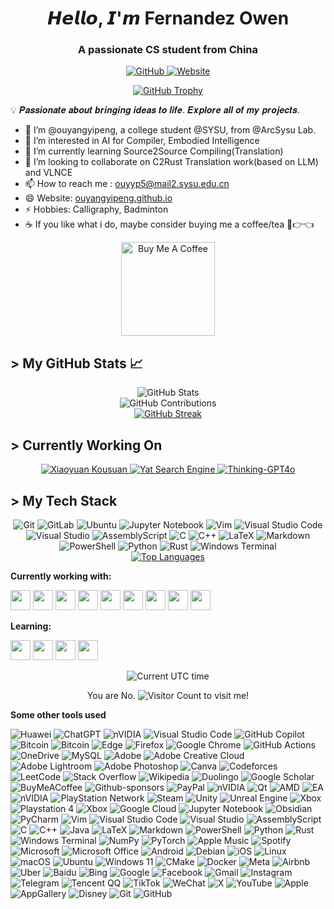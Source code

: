 <h1 align="center">𝙃𝙚𝙡𝙡𝙤, 𝙄'𝙢 Fernandez Owen</h1>
<h3 align="center">A passionate CS student from China</h3>

<div align="center">
  <a href="https://github.com/ouyangyipeng">
    <img src="https://img.shields.io/badge/-@ouyangyipeng-%23181717?style=flat-square&logo=github" alt="GitHub">
  </a>
  <a href="https://ouyangyipeng.github.io">
    <img src="https://img.shields.io/website?color=0ab9e6&style=flat-square&up_message=OYYP&url=https%3A%2F%2Fouyangyipeng.github.io" alt="Website">
  </a>
</div>

<p align="center">
  <a href="https://github.com/ryo-ma/github-profile-trophy">
    <img src="https://github-profile-trophy.vercel.app/?username=ouyangyipeng&theme=onedark&column=4&margin-w=15&margin-h=15&no-frame=true&rank=-?,-C" alt="GitHub Trophy">
  </a>
</p>

💡 𝑷𝒂𝒔𝒔𝒊𝒐𝒏𝒂𝒕𝒆 𝒂𝒃𝒐𝒖𝒕 𝒃𝒓𝒊𝒏𝒈𝒊𝒏𝒈 𝒊𝒅𝒆𝒂𝒔 𝒕𝒐 𝒍𝒊𝒇𝒆. 𝑬𝒙𝒑𝒍𝒐𝒓𝒆 𝒂𝒍𝒍 𝒐𝒇 𝒎𝒚 𝒑𝒓𝒐𝒋𝒆𝒄𝒕𝒔.

- 👋 I’m @ouyangyipeng, a college student @SYSU, from @ArcSysu Lab.
- 👀 I’m interested in AI for Compiler, Embodied Intelligence
- 🌱 I’m currently learning Source2Source Compiling(Translation)
- 💞️ I’m looking to collaborate on C2Rust Translation work(based on LLM) and VLNCE
- 📫 How to reach me : [ouyyp5@mail2.sysu.edu.cn](mailto:owenweiyuan@gmail.com)
- 😄 Website: [ouyangyipeng.github.io](https://ouyangyipeng.github.io)
- ⚡ Hobbies: Calligraphy, Badminton
- ☕ If you like what i do, maybe consider buying me a coffee/tea 🥺👉👈

<p align="center">
  <a href="https://buymeacoffee.com/fernandezowen" target="_blank">
    <img src="https://cdn.buymeacoffee.com/buttons/v2/default-red.png" alt="Buy Me A Coffee" width="150">
  </a>
</p>

## > My GitHub Stats 📈

<p align="center">
  <div align="center">
    <img src="https://github-readme-stats.vercel.app/api?username=ouyangyipeng&show_icons=true&theme=cobalt&count_private=true&card_width=495" alt="GitHub Stats">
  </div>
  <div align="center">
    <img src="https://github-contributor-stats.vercel.app/api?username=ouyangyipeng&hide_contributor_rank=false&combine_all_yearly_contributions=true&limit=4&order_by=stars&&theme=synthwave" alt="GitHub Contributions">
  </div>
  <div align="center">
    <a href="https://git.io/streak-stats">
      <img src="https://streak-stats.demolab.com?user=ouyangyipeng&theme=vue-dark" alt="GitHub Streak">
    </a>
  </div>
</p>


## > Currently Working On

<p align="center">
  <a href="https://github.com/ouyangyipeng/XiaoyuanKousuan">
    <img src="https://svg.bookmark.style/api?url=https://github.com/ouyangyipeng/XiaoyuanKousuan&mode=dark&style=horizontal" alt="Xiaoyuan Kousuan">
  </a>
  <a href="https://github.com/ouyangyipeng/Yat-Search-Engine">
    <img src="https://svg.bookmark.style/api?url=https://github.com/ouyangyipeng/Yat-Search-Engine&mode=dark&style=horizontal" alt="Yat Search Engine">
  </a>
  <a href="https://github.com/ouyangyipeng/Thinking-GPT4o">
    <img src="https://svg.bookmark.style/api?url=https://github.com/ouyangyipeng/Thinking-GPT4o&mode=dark&style=horizontal" alt="Thinking-GPT4o">
  </a>
</p>

## > My Tech Stack

<div align="center">
  <img src="https://img.shields.io/badge/-Git-%23F05032?style=flat-square&logo=git&logoColor=%23ffffff" alt="Git">
  <img src="https://img.shields.io/badge/-GitLab-FCA121?style=flat-square&logo=gitlab" alt="GitLab">
  <img src="https://img.shields.io/badge/Ubuntu-E95420?style=for-the-badge&logo=ubuntu&logoColor=white" alt="Ubuntu">
  <img src="https://img.shields.io/badge/jupyter-%23FA0F00.svg?style=for-the-badge&logo=jupyter&logoColor=white" alt="Jupyter Notebook">
  <img src="https://img.shields.io/badge/VIM-%2311AB00.svg?style=for-the-badge&logo=vim&logoColor=white" alt="Vim">
  <img src="https://img.shields.io/badge/Visual%20Studio%20Code-0078d7.svg?style=for-the-badge&logo=visual-studio-code&logoColor=white" alt="Visual Studio Code">
  <img src="https://img.shields.io/badge/Visual%20Studio-5C2D91.svg?style=for-the-badge&logo=visual-studio&logoColor=white" alt="Visual Studio">
  <img src="https://img.shields.io/badge/assembly%20script-%23000000.svg?style=for-the-badge&logo=assemblyscript&logoColor=white" alt="AssemblyScript">
  <img src="https://img.shields.io/badge/c-%2300599C.svg?style=for-the-badge&logo=c&logoColor=white" alt="C">
  <img src="https://img.shields.io/badge/c++-%2300599C.svg?style=for-the-badge&logo=c%2B%2B&logoColor=white" alt="C++">
  <img src="https://img.shields.io/badge/latex-%23008080.svg?style=for-the-badge&logo=latex&logoColor=white" alt="LaTeX">
  <img src="https://img.shields.io/badge/markdown-%23000000.svg?style=for-the-badge&logo=markdown&logoColor=white" alt="Markdown">
  <img src="https://img.shields.io/badge/PowerShell-%235391FE.svg?style=for-the-badge&logo=powershell&logoColor=white" alt="PowerShell">
  <img src="https://img.shields.io/badge/python-3670A0?style=for-the-badge&logo=python&logoColor=ffdd54" alt="Python">
  <img src="https://img.shields.io/badge/rust-%23000000.svg?style=for-the-badge&logo=rust&logoColor=white" alt="Rust">
  <img src="https://img.shields.io/badge/Windows%20Terminal-%234D4D4D.svg?style=for-the-badge&logo=windows-terminal&logoColor=white" alt="Windows Terminal">
</div>

<div align="center">
  <a href="https://github.com/anuraghazra/github-readme-stats">
    <img src="https://github-readme-stats.vercel.app/api/top-langs/?username=ouyangyipeng&layout=compact&theme=cobalt" alt="Top Languages">
  </a>
</div>

**Currently working with:**

<a href="https://www.python.org/" title="Python"><img height="32" width="32" src="https://cdn.jsdelivr.net/npm/simple-icons@v13/icons/python.svg" /></a>
<a href="https://git-scm.com/" title="Git"><img height="32" width="32" src="https://cdn.jsdelivr.net/npm/simple-icons@v13/icons/git.svg" /></a>
<a href="https://www.docker.com/" title="Docker"><img height="32" width="32" src="https://cdn.jsdelivr.net/npm/simple-icons@v13/icons/docker.svg" /></a>
<a href="https://github.com/" title="GitHub"><img height="32" width="32" src="https://cdn.jsdelivr.net/npm/simple-icons@v13/icons/github.svg" /></a>
<a href="https://gitlab.com/" title="GitLab"><img height="32" width="32" src="https://cdn.jsdelivr.net/npm/simple-icons@v13/icons/gitlab.svg" /></a>
<a href="https://cplusplus.com/" title="C"><img height="32" width="32" src="https://cdn.jsdelivr.net/npm/simple-icons@v13/icons/c.svg" /></a>
<a href="https://cplusplus.com/" title="C++"><img height="32" width="32" src="https://cdn.jsdelivr.net/npm/simple-icons@v13/icons/cplusplus.svg" /></a>
<a href="https://chatgpt.com/" title="GitLab"><img height="32" width="32" src="https://cdn.jsdelivr.net/npm/simple-icons@v13/icons/openai.svg" /></a>
<a href="https://www.adobe.com/" title="Adobe"><img height="32" width="32" src="https://cdn.jsdelivr.net/npm/simple-icons@v13/icons/adobe.svg" /></a>

**Learning:**

<a href="https://www.rust-lang.org/" title="Rust"><img height="32" width="32" src="https://cdn.jsdelivr.net/npm/simple-icons@v13/icons/rust.svg" /></a>
<a href="https://www.pytorch.org/" title="Pytorch"><img height="32" width="32" src="https://cdn.jsdelivr.net/npm/simple-icons@v13/icons/pytorch.svg" /></a>
<a href="https://developer.nvidia.cn/cuda-zone/" title="Cuda"><img height="32" width="32" src="https://cdn.jsdelivr.net/npm/simple-icons@v13/icons/nvidia.svg" /></a>
<a href="https://scp-wiki.wikidot.com/" title="SCP"><img height="32" width="32" src="https://cdn.jsdelivr.net/npm/simple-icons@v13/icons/scpfoundation.svg" /></a>

<div align="center">
  <p>
    <img src="https://jojoee.jojoee.com/api/utcnowgif?utcnow" alt="Current UTC time">
  </p>
  <p>
    You are No. 
    <img src="https://profile-counter.glitch.me/ouyangyipeng/count.svg" alt="Visitor Count"> to visit me!
  </p>
</div>

**Some other tools used**

![Huawei](https://img.shields.io/badge/Huawei-%23FF0000.svg?style=for-the-badge&logo=huawei&logoColor=white)
![ChatGPT](https://img.shields.io/badge/chatGPT-74aa9c?style=for-the-badge&logo=openai&logoColor=white)
![nVIDIA](https://img.shields.io/badge/nVIDIA-%2376B900.svg?style=for-the-badge&logo=nVIDIA&logoColor=white)
![Visual Studio Code](https://img.shields.io/badge/Visual%20Studio%20Code-0078d7.svg?style=for-the-badge&logo=visual-studio-code&logoColor=white)
![GitHub Copilot](https://img.shields.io/badge/github_copilot-8957E5?style=for-the-badge&logo=github-copilot&logoColor=white)
![Bitcoin](https://img.shields.io/badge/bitcoin-2F3134?style=for-the-badge&logo=bitcoin&logoColor=white)
![Bitcoin](https://img.shields.io/badge/Bitcoin-000?style=for-the-badge&logo=bitcoin&logoColor=white)
![Edge](https://img.shields.io/badge/Edge-0078D7?style=for-the-badge&logo=Microsoft-edge&logoColor=white)
![Firefox](https://img.shields.io/badge/Firefox-FF7139?style=for-the-badge&logo=Firefox-Browser&logoColor=white)
![Google Chrome](https://img.shields.io/badge/Google%20Chrome-4285F4?style=for-the-badge&logo=GoogleChrome&logoColor=white)
![GitHub Actions](https://img.shields.io/badge/github%20actions-%232671E5.svg?style=for-the-badge&logo=githubactions&logoColor=white)
![OneDrive](https://img.shields.io/badge/OneDrive-0078D4.svg?style=for-the-badge&logo=microsoftonedrive&logoColor=white)
![MySQL](https://img.shields.io/badge/mysql-4479A1.svg?style=for-the-badge&logo=mysql&logoColor=white)
![Adobe](https://img.shields.io/badge/adobe-%23FF0000.svg?style=for-the-badge&logo=adobe&logoColor=white)
![Adobe Creative Cloud](https://img.shields.io/badge/Adobe%20Creative%20Cloud-DA1F26.svg?style=for-the-badge&logo=Adobe%20Creative%20Cloud&logoColor=white)
![Adobe Lightroom](https://img.shields.io/badge/Adobe%20Lightroom-31A8FF.svg?style=for-the-badge&logo=Adobe%20Lightroom&logoColor=white)
![Adobe Photoshop](https://img.shields.io/badge/adobe%20photoshop-%2331A8FF.svg?style=for-the-badge&logo=adobe%20photoshop&logoColor=white)
![Canva](https://img.shields.io/badge/Canva-%2300C4CC.svg?style=for-the-badge&logo=Canva&logoColor=white)
![Codeforces](https://img.shields.io/badge/Codeforces-445f9d?style=for-the-badge&logo=Codeforces&logoColor=white)
![LeetCode](https://img.shields.io/badge/LeetCode-000000?style=for-the-badge&logo=LeetCode&logoColor=#d16c06)
![Stack Overflow](https://img.shields.io/badge/-Stackoverflow-FE7A16?style=for-the-badge&logo=stack-overflow&logoColor=white)
![Wikipedia](https://img.shields.io/badge/Wikipedia-%23000000.svg?style=for-the-badge&logo=wikipedia&logoColor=white)
![Duolingo](https://img.shields.io/badge/Duolingo-%234DC730.svg?style=for-the-badge&logo=Duolingo&logoColor=white)
![Google Scholar](https://img.shields.io/badge/Google%20Scholar-4285F4?style=for-the-badge&logo=google-scholar&logoColor=white)
![BuyMeACoffee](https://img.shields.io/badge/Buy%20Me%20a%20Coffee-ffdd00?style=for-the-badge&logo=buy-me-a-coffee&logoColor=black)
![Github-sponsors](https://img.shields.io/badge/sponsor-30363D?style=for-the-badge&logo=GitHub-Sponsors&logoColor=#EA4AAA)
![PayPal](https://img.shields.io/badge/PayPal-00457C?style=for-the-badge&logo=paypal&logoColor=white)
![nVIDIA](https://img.shields.io/badge/cuda-000000.svg?style=for-the-badge&logo=nVIDIA&logoColor=green)
![Qt](https://img.shields.io/badge/Qt-%23217346.svg?style=for-the-badge&logo=Qt&logoColor=white)
![AMD](https://img.shields.io/badge/AMD-%23000000.svg?style=for-the-badge&logo=amd&logoColor=white)
![EA](https://img.shields.io/badge/ea-%23000000.svg?style=for-the-badge&logo=ea&logoColor=white)
![nVIDIA](https://img.shields.io/badge/nVIDIA-%2376B900.svg?style=for-the-badge&logo=nVIDIA&logoColor=white)
![PlayStation Network](https://img.shields.io/badge/PSN-%230070D1.svg?style=for-the-badge&logo=Playstation&logoColor=white)
![Steam](https://img.shields.io/badge/steam-%23000000.svg?style=for-the-badge&logo=steam&logoColor=white)
![Unity](https://img.shields.io/badge/unity-%23000000.svg?style=for-the-badge&logo=unity&logoColor=white)
![Unreal Engine](https://img.shields.io/badge/unrealengine-%23313131.svg?style=for-the-badge&logo=unrealengine&logoColor=white)
![Xbox](https://img.shields.io/badge/xbox-%23107C10.svg?style=for-the-badge&logo=xbox&logoColor=white)
![Playstation 4](https://img.shields.io/badge/Playstation%204-003791?style=for-the-badge&logo=playstation-4&logoColor=white)
![Xbox](https://img.shields.io/badge/xbox-%23107C10.svg?style=for-the-badge&logo=xbox&logoColor=white)
![Google Cloud](https://img.shields.io/badge/GoogleCloud-%234285F4.svg?style=for-the-badge&logo=google-cloud&logoColor=white)
![Jupyter Notebook](https://img.shields.io/badge/jupyter-%23FA0F00.svg?style=for-the-badge&logo=jupyter&logoColor=white)
![Obsidian](https://img.shields.io/badge/Obsidian-%23483699.svg?style=for-the-badge&logo=obsidian&logoColor=white)
![PyCharm](https://img.shields.io/badge/pycharm-143?style=for-the-badge&logo=pycharm&logoColor=black&color=black&labelColor=green)
![Vim](https://img.shields.io/badge/VIM-%2311AB00.svg?style=for-the-badge&logo=vim&logoColor=white)
![Visual Studio Code](https://img.shields.io/badge/Visual%20Studio%20Code-0078d7.svg?style=for-the-badge&logo=visual-studio-code&logoColor=white)
![Visual Studio](https://img.shields.io/badge/Visual%20Studio-5C2D91.svg?style=for-the-badge&logo=visual-studio&logoColor=white)
![AssemblyScript](https://img.shields.io/badge/assembly%20script-%23000000.svg?style=for-the-badge&logo=assemblyscript&logoColor=white)
![C](https://img.shields.io/badge/c-%2300599C.svg?style=for-the-badge&logo=c&logoColor=white)
![C++](https://img.shields.io/badge/c++-%2300599C.svg?style=for-the-badge&logo=c%2B%2B&logoColor=white)
![Java](https://img.shields.io/badge/java-%23ED8B00.svg?style=for-the-badge&logo=openjdk&logoColor=white)
![LaTeX](https://img.shields.io/badge/latex-%23008080.svg?style=for-the-badge&logo=latex&logoColor=white)
![Markdown](https://img.shields.io/badge/markdown-%23000000.svg?style=for-the-badge&logo=markdown&logoColor=white)
![PowerShell](https://img.shields.io/badge/PowerShell-%235391FE.svg?style=for-the-badge&logo=powershell&logoColor=white)
![Python](https://img.shields.io/badge/python-3670A0?style=for-the-badge&logo=python&logoColor=ffdd54)
![Rust](https://img.shields.io/badge/rust-%23000000.svg?style=for-the-badge&logo=rust&logoColor=white)
![Windows Terminal](https://img.shields.io/badge/Windows%20Terminal-%234D4D4D.svg?style=for-the-badge&logo=windows-terminal&logoColor=white)
![NumPy](https://img.shields.io/badge/numpy-%23013243.svg?style=for-the-badge&logo=numpy&logoColor=white)
![PyTorch](https://img.shields.io/badge/PyTorch-%23EE4C2C.svg?style=for-the-badge&logo=PyTorch&logoColor=white)
![Apple Music](https://img.shields.io/badge/Apple_Music-9933CC?style=for-the-badge&logo=apple-music&logoColor=white)
![Spotify](https://img.shields.io/badge/Spotify-1ED760?style=for-the-badge&logo=spotify&logoColor=white)
![Microsoft](https://img.shields.io/badge/Microsoft-0078D4?style=for-the-badge&logo=microsoft&logoColor=white)
![Microsoft Office](https://img.shields.io/badge/Microsoft_Office-D83B01?style=for-the-badge&logo=microsoft-office&logoColor=white)
![Android](https://img.shields.io/badge/Android-3DDC84?style=for-the-badge&logo=android&logoColor=white)
![Debian](https://img.shields.io/badge/Debian-D70A53?style=for-the-badge&logo=debian&logoColor=white)
![iOS](https://img.shields.io/badge/iOS-000000?style=for-the-badge&logo=ios&logoColor=white)
![Linux](https://img.shields.io/badge/Linux-FCC624?style=for-the-badge&logo=linux&logoColor=black)
![macOS](https://img.shields.io/badge/mac%20os-000000?style=for-the-badge&logo=macos&logoColor=F0F0F0)
![Ubuntu](https://img.shields.io/badge/Ubuntu-E95420?style=for-the-badge&logo=ubuntu&logoColor=white)
![Windows 11](https://img.shields.io/badge/Windows%2011-%230079d5.svg?style=for-the-badge&logo=Windows%2011&logoColor=white)
![CMake](https://img.shields.io/badge/CMake-%23008FBA.svg?style=for-the-badge&logo=cmake&logoColor=white)
![Docker](https://img.shields.io/badge/docker-%230db7ed.svg?style=for-the-badge&logo=docker&logoColor=white)
![Meta](https://img.shields.io/badge/Meta-%230467DF.svg?style=for-the-badge&logo=Meta&logoColor=white)
![Airbnb](https://img.shields.io/badge/Airbnb-%23ff5a5f.svg?style=for-the-badge&logo=Airbnb&logoColor=white)
![Uber](https://img.shields.io/badge/Uber-%23000000.svg?style=for-the-badge&logo=Uber&logoColor=white)
![Baidu](https://img.shields.io/badge/Baidu-2932E1?style=for-the-badge&logo=Baidu&logoColor=white)
![Bing](https://img.shields.io/badge/Microsoft%20Bing-258FFA?style=for-the-badge&logo=Microsoft%20Bing&logoColor=white)
![Google](https://img.shields.io/badge/google-4285F4?style=for-the-badge&logo=google&logoColor=white)
![Facebook](https://img.shields.io/badge/Facebook-%231877F2.svg?style=for-the-badge&logo=Facebook&logoColor=white)
![Gmail](https://img.shields.io/badge/Gmail-D14836?style=for-the-badge&logo=gmail&logoColor=white)
![Instagram](https://img.shields.io/badge/Instagram-%23E4405F.svg?style=for-the-badge&logo=Instagram&logoColor=white)
![Telegram](https://img.shields.io/badge/Telegram-2CA5E0?style=for-the-badge&logo=telegram&logoColor=white)
![Tencent QQ](https://img.shields.io/badge/Tencent%23QQ-%2312B7F5?style=for-the-badge&logo=tencentqq&logoColor=white)
![TikTok](https://img.shields.io/badge/TikTok-%23000000.svg?style=for-the-badge&logo=TikTok&logoColor=white)
![WeChat](https://img.shields.io/badge/WeChat-07C160?style=for-the-badge&logo=wechat&logoColor=white)
![X](https://img.shields.io/badge/X-%23000000.svg?style=for-the-badge&logo=X&logoColor=white)
![YouTube](https://img.shields.io/badge/YouTube-%23FF0000.svg?style=for-the-badge&logo=YouTube&logoColor=white)
![Apple](https://img.shields.io/badge/Apple-%23000000.svg?style=for-the-badge&logo=apple&logoColor=white)
![AppGallery](https://img.shields.io/badge/AppGallery-C80A2D?style=for-the-badge&logo=huawei&logoColor=white)
![Disney](https://img.shields.io/badge/Disney-%23006E99.svg?style=for-the-badge&logo=disney&logoColor=white)
![Git](https://img.shields.io/badge/git-%23F05033.svg?style=for-the-badge&logo=git&logoColor=white)
![GitHub](https://img.shields.io/badge/github-%23121011.svg?style=for-the-badge&logo=github&logoColor=white)

